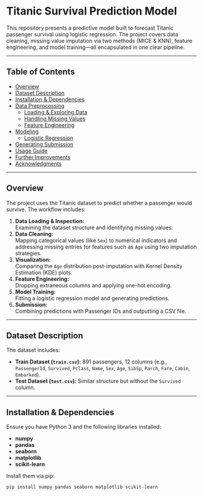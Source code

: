 # Titanic Survival Prediction Model

This repository presents a predictive model built to forecast Titanic passenger survival using logistic regression. The project covers data cleaning, missing value imputation via two methods (MICE & KNN), feature engineering, and model training—all encapsulated in one clear pipeline.

---

## Table of Contents

- [Overview](#overview)
- [Dataset Description](#dataset-description)
- [Installation & Dependencies](#installation--dependencies)
- [Data Preprocessing](#data-preprocessing)
  - [Loading & Exploring Data](#loading--exploring-data)
  - [Handling Missing Values](#handling-missing-values)
  - [Feature Engineering](#feature-engineering)
- [Modeling](#modeling)
  - [Logistic Regression](#logistic-regression)
- [Generating Submission](#generating-submission)
- [Usage Guide](#usage-guide)
- [Further Improvements](#further-improvements)
- [Acknowledgments](#acknowledgments)

---

## Overview

The project uses the Titanic dataset to predict whether a passenger would survive. The workflow includes:

1. **Data Loading & Inspection:**  
   Examining the dataset structure and identifying missing values.
2. **Data Cleaning:**  
   Mapping categorical values (like `Sex`) to numerical indicators and addressing missing entries for features such as `Age` using two imputation strategies.
3. **Visualization:**  
   Comparing the `Age` distribution post-imputation with Kernel Density Estimation (KDE) plots.
4. **Feature Engineering:**  
   Dropping extraneous columns and applying one-hot encoding.
5. **Model Training:**  
   Fitting a logistic regression model and generating predictions.
6. **Submission:**  
   Combining predictions with Passenger IDs and outputting a CSV file.

---

## Dataset Description

The dataset includes:
- **Train Dataset (`train.csv`):** 891 passengers, 12 columns (e.g., `PassengerId`, `Survived`, `Pclass`, `Name`, `Sex`, `Age`, `SibSp`, `Parch`, `Fare`, `Cabin`, `Embarked`).
- **Test Dataset (`test.csv`):** Similar structure but without the `Survived` column.

---

## Installation & Dependencies

Ensure you have Python 3 and the following libraries installed:

- **numpy**
- **pandas**
- **seaborn**
- **matplotlib**
- **scikit-learn**

Install them via pip:

```bash
pip install numpy pandas seaborn matplotlib scikit-learn
